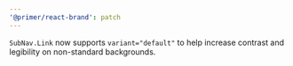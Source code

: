 ```yaml
---
'@primer/react-brand': patch
---
```


`SubNav.Link` now supports `variant="default"` to help increase contrast and legibility on non-standard backgrounds.
